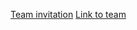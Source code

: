 [Team invitation](https://app.replay.io/team/invitation?code=1fe2c677-fd2f-4c51-8f45-7f61d79fa209)
[Link to team](https://app.replay.io/team/dzpjMWFmNTU5NC01MTNkLTRkODAtOWU1YS1iZjI5YzA3OGFmYzI=/runs)
